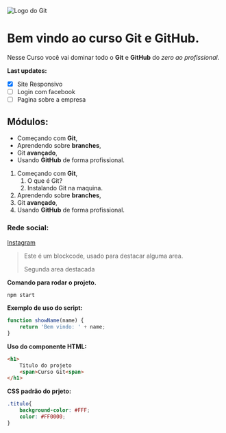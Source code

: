 ![Logo do Git](https://sujeitoprogramador.com/wp-content/uploads/2021/04/gitimage.png)

# Bem vindo ao curso Git e GitHub.
Nesse Curso você vai dominar todo o **Git** e **GitHub** do _zero ao profissional_.

**Last updates:**
- [x] Site Responsivo
- [ ] Login com facebook
- [ ] Pagina sobre a empresa

## Módulos:
* Começando com **Git**,
* Aprendendo sobre **branches**,
* Git **avançado**,
* Usando **GitHub** de forma profissional.

1. Começando com **Git**,
    1. O que é Git?
    2. Instalando Git na maquina.
2. Aprendendo sobre **branches**,
3. Git **avançado**,
4. Usando **GitHub** de forma profissional.
### Rede social:
[Instagram](https://instagram.com/leo_lonque)

>Este é um blockcode, usado para destacar alguma area.
>
>Segunda area destacada

**Comando para rodar o projeto.**
```
npm start
```
**Exemplo de uso do script:**
```js
function showName(name) {
    return 'Bem vindo: ' + name;
}
```

**Uso do componente HTML:**
```html
<h1>
    Titulo do projeto
    <span>Curso Git<span>
</h1>
```

**CSS padrão do prjeto:**
```css
.titulo{
    background-color: #FFF;
    color: #FF0000;
}
```